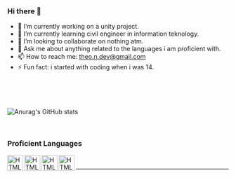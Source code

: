### Hi there 👋


- 🔭 I’m currently working on a unity project.
- 🌱 I’m currently learning civil engineer in information teknology.
- 👯 I’m looking to collaborate on nothing atm.
- 💬 Ask me about anything related to the languages i am proficient with.
- 📫 How to reach me: theo.n.dev@gmail.com
- ⚡ Fun fact: i started with coding when i was 14.
                                                                                                                             
<br />
<br />
<br />

![Anurag's GitHub stats](https://github-readme-stats.vercel.app/api?username=iamTheo20&show_icons=true&theme=dark&count_private=true)

<br />

 
### Proficient Languages


<img title="Python" align="left" alt="HTML5" width="36px" src="https://cdn.jsdelivr.net/gh/devicons/devicon/icons/python/python-original.svg" />
<img title="C#" align="left" alt="HTML5" width="36px" src="https://cdn.jsdelivr.net/gh/devicons/devicon/icons/csharp/csharp-original.svg" />
<img title="C" align="left"  alt="HTML5" width="36px" src="https://cdn.jsdelivr.net/gh/devicons/devicon/icons/c/c-original.svg" />
<img title="java" align="left" alt="HTML5" width="36px"  src="https://cdn.jsdelivr.net/gh/devicons/devicon/icons/java/java-original.svg" />
<br />


---


